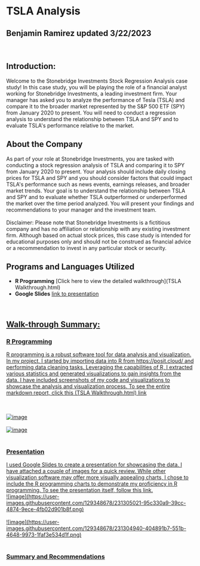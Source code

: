 <h1> TSLA Analysis </h1>
<h2> Benjamin Ramirez updated 3/22/2023</h2>
<br />
<h2>Introduction:</h2> 
Welcome to the Stonebridge Investments Stock Regression Analysis case study! In this case study, you will be playing the role of a financial analyst working for Stonebridge Investments, a leading investment firm. Your manager has asked you to analyze the performance of Tesla (TSLA) and compare it to the broader market represented by the S&P 500 ETF (SPY) from January 2020 to present. You will need to conduct a regression analysis to understand the relationship between TSLA and SPY and to evaluate TSLA's performance relative to the market.


<h2>About the Company</h2>
As part of your role at Stonebridge Investments, you are tasked with conducting a stock regression analysis of TSLA and comparing it to SPY from January 2020 to present. Your analysis should include daily closing prices for TSLA and SPY and you should consider factors that could impact TSLA's performance such as news events, earnings releases, and broader market trends. Your goal is to understand the relationship between TSLA and SPY and to evaluate whether TSLA outperformed or underperformed the market over the time period analyzed. You will present your findings and recommendations to your manager and the investment team.
<br /><br />
Disclaimer: Please note that Stonebridge Investments is a fictitious company and has no affiliation or relationship with any existing investment firm. Although based on actual stock prices, this case study is intended for educational purposes only and should not be construed as financial advice or a recommendation to invest in any particular stock or security. 
<br />

<h2>Programs and Languages Utilized</h2>

- <b>R Programming</b> [Click here to view the detailed walkthrough](TSLA Walkthrough.html)
- <b>Google Slides</b> <a href="https://docs.google.com/presentation/d/1bxI4LqNQNOwvKGtAQwgJTeu1j2jsg64hGSggVEnlWwQ/edit?usp=sharing">link to presentation 
<br />


<h2>Walk-through Summary:</h2>

 <h3>R Programming</h3>
R programming is a robust software tool for data analysis and visualization. In my project, I started by importing data into R from https://posit.cloud/ and performing data cleaning tasks. Leveraging the capabilities of R, I extracted various statistics and generated visualizations to gain insights from the data. I have included screenshots of my code and visualizations to showcase the analysis and visualization process. To see the entire markdown report, click this (TSLA Walkthrough.html) link

<br /><br />
 ![image](https://user-images.githubusercontent.com/129348678/231303470-f2508553-58e9-4b96-9a43-2b352c17e48c.png)
<br /><br />
 ![image](https://user-images.githubusercontent.com/129348678/231303599-c223d1bf-810f-43fd-b36f-cefd10ef5cdc.png)
<br /><br />

<h3>Presentation</h3>
I used Google Slides to create a presentation for showcasing the data. I have attached a couple of images for a quick review. While other visualization software may offer more visually appealing charts, I chose to include the R programming charts to demonstrate my proficiency in R programming. To see the presentation itself, follow this <a href="https://docs.google.com/presentation/d/1bxI4LqNQNOwvKGtAQwgJTeu1j2jsg64hGSggVEnlWwQ/edit?usp=sharing">link.
<br/>
 ![image](https://user-images.githubusercontent.com/129348678/231305021-95c330a9-39cc-4874-9ece-4fb02d901b8f.png)
<br/><br/>
 ![image](https://user-images.githubusercontent.com/129348678/231304940-404891b7-551b-4648-9973-1faf3e534d1f.png)
<br/><br/>
 
 
 
<h3>Summary and Recommendations</h3>


